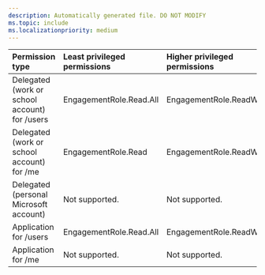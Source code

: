 ```yaml
---
description: Automatically generated file. DO NOT MODIFY
ms.topic: include
ms.localizationpriority: medium
---
```


|Permission type|Least privileged permissions|Higher privileged permissions|
|:---|:---|:---|
|Delegated (work or school account) for /users|EngagementRole.Read.All|EngagementRole.ReadWrite.All|
|Delegated (work or school account) for /me |EngagementRole.Read|EngagementRole.ReadWrite.All|
|Delegated (personal Microsoft account)|Not supported.|Not supported.|
|Application for /users|EngagementRole.Read.All|EngagementRole.ReadWrite.All|
|Application for /me |Not supported.|Not supported.|
